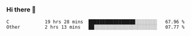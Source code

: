 ### Hi there 👋

<!--
**WShiBin/WShiBin** is a ✨ _special_ ✨ repository because its `README.md` (this file) appears on your GitHub profile.

Here are some ideas to get you started:

- 🔭 I’m currently working on ...
- 🌱 I’m currently learning ...
- 👯 I’m looking to collaborate on ...
- 🤔 I’m looking for help with ...
- 💬 Ask me about ...
- 📫 How to reach me: ...
- 😄 Pronouns: ...
- ⚡ Fun fact: ...
-->

<!--START_SECTION:waka-->

```text
C             19 hrs 28 mins  █████████████████░░░░░░░░   67.96 %
Other         2 hrs 13 mins   ██░░░░░░░░░░░░░░░░░░░░░░░   07.77 %
```

<!--END_SECTION:waka-->
